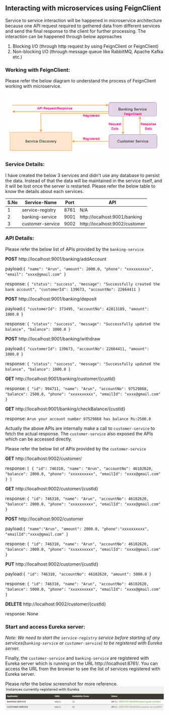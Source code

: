 ## Interacting with microservices using FeignClient
Service to service interaction will be happened in microservice architecture because one API request required to gethered data from different services and send the final response to the client for further processing. The interaction can be happened through below approaches
1. Blocking I/O (through http request by using FeignClient or FeignClient)
2. Non-blocking I/O (through message queue like RabbitMQ, Apache Kafka etc.)


### Working with FeignClient:
Please refer the below diagram to understand the process of FeignClient working with microservice.

![feign_client.png](_img/feign_client.png)

### Service Details:
I have created the below 3 services and didn't use any database to persist the data. Instead of that the data will be maintained in the service itself, and it will be lost once the server is restarted. Please refer the below table to know the details about each services.

|S.No| Service-Name|Port| API|
-----|-------------|----|----|
1| service-registry |8761|N/A|
2| banking-service |9001|http://localhost:9001/banking|
3| customer-service |9002|http://localhost:9002/customer|

### API Details:
Please refer the below list of APIs provided by the `banking-service`

**POST** http://localhost:9001/banking/addAccount

payload:`{
"name": "Arun",
"amount": 2000.0,
"phone": "xxxxxxxxxx",
"email": "xxxx@gmail.com"
}`

response: `{
"status": "success",
"message": "Successfully created the bank account",
"customerId": 139673,
"accountNo": 22664411
}`

**POST** http://localhost:9001/banking/deposit

payload:`{
"customerId": 373495,
"accountNo": 42813189,
"amount": 1000.0
}`

response: `{
"status": "success",
"message": "Successfully updated the balance",
"balance": 3000.0
}`

**POST** http://localhost:9001/banking/withdraw

payload:`{
"customerId": 139673,
"accountNo": 22664411,
"amount": 1000.0
}`

response: `{
"status": "success",
"message": "Successfully updated the balance",
"balance": 1000.0
}`

**GET** http://localhost:9001/banking/customer/{custId}

response: `{
"id": 994711,
"name": "Arun",
"accountNo": 97529868,
"balance": 2500.0,
"phone": "xxxxxxxxxx",
"emailId": "xxxx@gmail.com"
}`

**GET** http://localhost:9001/banking/checkBalance/{custId}

response: `Arun your account number 97529868 has balance Rs:2500.0`

Actually the above APIs are internally make a call to `customer-service` to fetch the actual response. The `customer-service` also exposed the APIs which can be accessed directly.

Please refer the below list of APIs provided by the `customer-service`

**GET** http://localhost:9002/customer/

response: `[
{
"id": 746310,
"name": "Arun",
"accountNo": 46102620,
"balance": 2000.0,
"phone": "xxxxxxxxxx",
"emailId": "xxxx@gmail.com"
}
]`

**GET** http://localhost:9002/customer/{custId}

response: `{
"id": 746310,
"name": "Arun",
"accountNo": 46102620,
"balance": 2000.0,
"phone": "xxxxxxxxxx",
"emailId": "xxxx@gmail.com"
}`

**POST** http://localhost:9002/customer

payload:`{
"name":"Arun",
"amount": 2000.0,
"phone":"xxxxxxxxxx",
"emailId":"xxxx@gmail.com"
}`

response: `{
"id": 746310,
"name": "Arun",
"accountNo": 46102620,
"balance": 2000.0,
"phone": "xxxxxxxxxx",
"emailId": "xxxx@gmail.com"
}`

**PUT** http://localhost:9002/customer/{custId}

payload:`{
"id": 746310,
"accountNo": 46102620,
"amount": 5000.0
}`

response: `{
"id": 746310,
"name": "Arun",
"accountNo": 46102620,
"balance": 5000.0,
"phone": "xxxxxxxxxx",
"emailId": "xxxx@gmail.com"
}`

**DELETE** http://localhost:9002/customer/{custId}

response: None

### Start and access Eureka server:
*Note: We need to start the `service-registry` service before starting of any services(`banking-service` or `customer-service`) to be registered with Eureka server.*

Finally, the `customer-service` and `banking-service` are registered with Eureka server which is running on the URL http://localhost:8761/. You can access the URL from the browser to see the list of services registered with Eureka server.

Please refer the below screenshot for more reference.
![service_registration.png](_img/service_registration.png)